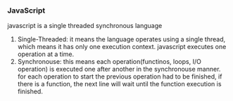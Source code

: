 <h3>JavaScript</h3>
<p>javascript is a single threaded synchronous language</p>
<ol>
<li>Single-Threaded: it means the language operates using a single thread, which means it has only one execution context.
javascript executes one operation at a time. </li>
<li>Synchronouse: this means each operation(functinos, loops, I/O operation) is executed one after another in the synchronouse manner.
for each operation to start the previous operation had to be finished, if there  is a function, the next line will wait until the function execution is finished.</li>
</ol>
